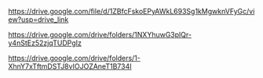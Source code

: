 https://drive.google.com/file/d/1ZBfcFskoEPyAWkL693Sg1kMgwknVFyGc/view?usp=drive_link

https://drive.google.com/drive/folders/1NXYhuwG3plQr-y4nStEz52zjqTUDPgIz

https://drive.google.com/drive/folders/1-XhnY7xTftmDSTJ8vIOJOZAneT1B734I
